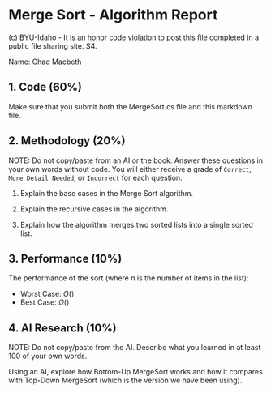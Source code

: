 # Merge Sort - Algorithm Report

(c) BYU-Idaho - It is an honor code violation to post this file completed in a public file sharing site. S4.

Name: Chad Macbeth

## 1. Code (60%)

Make sure that you submit both the MergeSort.cs file and this markdown file.

## 2. Methodology (20%)

NOTE: Do not copy/paste from an AI or the book.  Answer these questions in your own words without code.  You will either receive a grade of `Correct`, `More Detail Needed`, or `Incorrect` for each question.

1. Explain the base cases in the Merge Sort algorithm.

2. Explain the recursive cases in the algorithm.

3. Explain how the algorithm merges two sorted lists into a single sorted list.

## 3. Performance (10%)

The performance of the sort (where $n$ is the number of items in the list):

* Worst Case: $O()$
* Best Case: $\Omega()$

## 4. AI Research (10%)

NOTE: Do not copy/paste from the AI.  Describe what you learned in at least 100 of your own words.

Using an AI, explore how Bottom-Up MergeSort works and how it compares with Top-Down MergeSort (which is the version we have been using).

